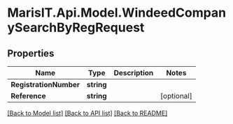 
# MarisIT.Api.Model.WindeedCompanySearchByRegRequest

## Properties

Name | Type | Description | Notes
------------ | ------------- | ------------- | -------------
**RegistrationNumber** | **string** |  | 
**Reference** | **string** |  | [optional] 

[[Back to Model list]](../README.md#documentation-for-models)
[[Back to API list]](../README.md#documentation-for-api-endpoints)
[[Back to README]](../README.md)

